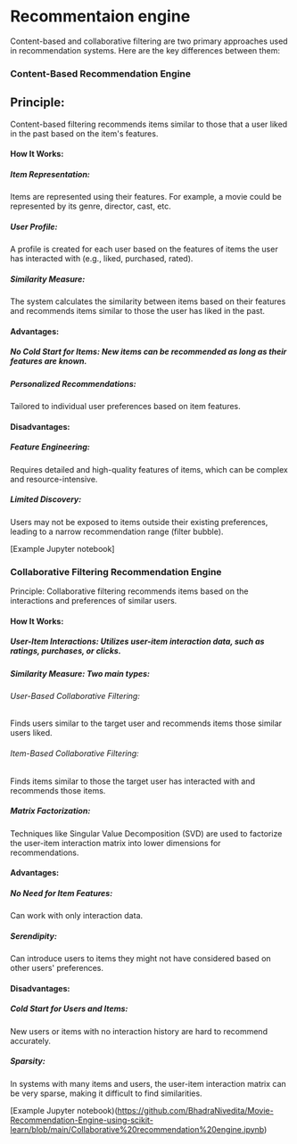 # Recommentaion engine

Content-based and collaborative filtering are two primary approaches used in recommendation systems. Here are the key differences between them:

### Content-Based Recommendation Engine
## Principle: 
Content-based filtering recommends items similar to those that a user liked in the past based on the item's features.

#### How It Works:

##### Item Representation: 
Items are represented using their features. For example, a movie could be represented by its genre, director, cast, etc.
##### User Profile: 
A profile is created for each user based on the features of items the user has interacted with (e.g., liked, purchased, rated).
##### Similarity Measure: 
The system calculates the similarity between items based on their features and recommends items similar to those the user has liked in the past.

#### Advantages:

##### No Cold Start for Items: New items can be recommended as long as their features are known.
##### Personalized Recommendations: 

Tailored to individual user preferences based on item features.
#### Disadvantages:

##### Feature Engineering:
Requires detailed and high-quality features of items, which can be complex and resource-intensive.
##### Limited Discovery:
Users may not be exposed to items outside their existing preferences, leading to a narrow recommendation range (filter bubble).

[Example Jupyter notebook]

### Collaborative Filtering Recommendation Engine
Principle: Collaborative filtering recommends items based on the interactions and preferences of similar users.

#### How It Works:

##### User-Item Interactions: Utilizes user-item interaction data, such as ratings, purchases, or clicks.

##### Similarity Measure: Two main types:
###### User-Based Collaborative Filtering: 
Finds users similar to the target user and recommends items those similar users liked.
###### Item-Based Collaborative Filtering: 
Finds items similar to those the target user has interacted with and recommends those items.
##### Matrix Factorization: 
Techniques like Singular Value Decomposition (SVD) are used to factorize the user-item interaction matrix into lower dimensions for recommendations.

#### Advantages:

##### No Need for Item Features: 
Can work with only interaction data.
##### Serendipity: 
Can introduce users to items they might not have considered based on other users' preferences.
#### Disadvantages:

##### Cold Start for Users and Items: 
New users or items with no interaction history are hard to recommend accurately.
##### Sparsity:
In systems with many items and users, the user-item interaction matrix can be very sparse, making it difficult to find similarities.

[Example Jupyter notebook)(https://github.com/BhadraNivedita/Movie-Recommendation-Engine-using-scikit-learn/blob/main/Collaborative%20recommendation%20engine.ipynb)
